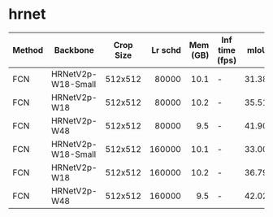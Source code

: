# hrnet
| Method |      Backbone      | Crop Size | Lr schd | Mem (GB) | Inf time (fps) | mIoU  | mIoU(ms+flip) |                                                                                                                                                                              download                                                                                                                                                                              |
|--------|--------------------|-----------|--------:|---------:|----------------|------:|--------------:|--------------------------------------------------------------------------------------------------------------------------------------------------------------------------------------------------------------------------------------------------------------------------------------------------------------------------------------------------------------------|
| FCN    | HRNetV2p-W18-Small | 512x512   |   80000 |     10.1 | -              | 31.38 |         32.45 | [model](https://open-mmlab.s3.ap-northeast-2.amazonaws.com/mmsegmentation/models/hrnet/fcn_hr18s_512x512_80k_ade20k/fcn_hr18s_512x512_80k_ade20k_20200614_144345-77fc814a.pth) &#124; [log](https://open-mmlab.s3.ap-northeast-2.amazonaws.com/mmsegmentation/models/hrnet/fcn_hr18s_512x512_80k_ade20k/fcn_hr18s_512x512_80k_ade20k_20200614_144345.log.json)     |
| FCN    | HRNetV2p-W18       | 512x512   |   80000 |     10.2 | -              | 35.51 |         36.80 | [model](https://open-mmlab.s3.ap-northeast-2.amazonaws.com/mmsegmentation/models/hrnet/fcn_hr18_512x512_80k_ade20k/fcn_hr18_512x512_80k_ade20k_20200614_185145-66f20cb7.pth) &#124; [log](https://open-mmlab.s3.ap-northeast-2.amazonaws.com/mmsegmentation/models/hrnet/fcn_hr18_512x512_80k_ade20k/fcn_hr18_512x512_80k_ade20k_20200614_185145.log.json)         |
| FCN    | HRNetV2p-W48       | 512x512   |   80000 |      9.5 | -              | 41.90 |         43.27 | [model](https://open-mmlab.s3.ap-northeast-2.amazonaws.com/mmsegmentation/models/hrnet/fcn_hr48_512x512_80k_ade20k/fcn_hr48_512x512_80k_ade20k_20200614_193946-7ba5258d.pth) &#124; [log](https://open-mmlab.s3.ap-northeast-2.amazonaws.com/mmsegmentation/models/hrnet/fcn_hr48_512x512_80k_ade20k/fcn_hr48_512x512_80k_ade20k_20200614_193946.log.json)         |
| FCN    | HRNetV2p-W18-Small | 512x512   |  160000 |     10.1 | -              | 33.00 |         34.55 | [model](https://open-mmlab.s3.ap-northeast-2.amazonaws.com/mmsegmentation/models/hrnet/fcn_hr18s_512x512_160k_ade20k/fcn_hr18s_512x512_160k_ade20k_20200614_214413-870f65ac.pth) &#124; [log](https://open-mmlab.s3.ap-northeast-2.amazonaws.com/mmsegmentation/models/hrnet/fcn_hr18s_512x512_160k_ade20k/fcn_hr18s_512x512_160k_ade20k_20200614_214413.log.json) |
| FCN    | HRNetV2p-W18       | 512x512   |  160000 |     10.2 | -              | 36.79 |         38.58 | [model](https://open-mmlab.s3.ap-northeast-2.amazonaws.com/mmsegmentation/models/hrnet/fcn_hr18_512x512_160k_ade20k/fcn_hr18_512x512_160k_ade20k_20200614_214426-ca961836.pth) &#124; [log](https://open-mmlab.s3.ap-northeast-2.amazonaws.com/mmsegmentation/models/hrnet/fcn_hr18_512x512_160k_ade20k/fcn_hr18_512x512_160k_ade20k_20200614_214426.log.json)     |
| FCN    | HRNetV2p-W48       | 512x512   |  160000 |      9.5 | -              | 42.02 |         43.86 | [model](https://open-mmlab.s3.ap-northeast-2.amazonaws.com/mmsegmentation/models/hrnet/fcn_hr48_512x512_160k_ade20k/fcn_hr48_512x512_160k_ade20k_20200614_214407-a52fc02c.pth) &#124; [log](https://open-mmlab.s3.ap-northeast-2.amazonaws.com/mmsegmentation/models/hrnet/fcn_hr48_512x512_160k_ade20k/fcn_hr48_512x512_160k_ade20k_20200614_214407.log.json)     |
